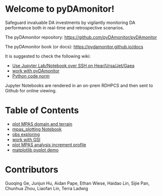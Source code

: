 # Welcome to pyDAmonitor!

Safeguard invaluable DA investments by vigilantly monitoring DA performance both in real-time and retrospective scenarios.    

The pyDAmonitor repository:  https://github.com/pyDAmonitor/pyDAmonitor    

The pyDAmonitor book (or docs): https://pydamonitor.github.io/docs

It is suggested to check the following wiki:
- [Use Jupyter Lab/Notebook over SSH on Hear/Ursa/Jet/Gaea](https://github.com/pyDAmonitor/pyDAmonitor/wiki/Use-Jupyter-Lab-over-SSH-on-Hera,-Jet,-Gaea)
- [work with pyDAmonitor](https://github.com/pyDAmonitor/pyDAmonitor/wiki/work-with-pyDAmonitor)
- [Python code norm](https://github.com/pyDAmonitor/pyDAmonitor/wiki/pyDAmonitor-Code-Norms)

Jupyter Notebooks are rendered in an on-prem RDHPCS and then sent to Github for online viewing.  

# Table of Contents

- [plot MPAS domain and terrain](notebook_docs/mpas_domain_shape_terrain)
- [mpas_plotting Notebook](notebook_docs/mpas_plotting)
- [obs exploring](notebook_docs/obs_exploring)
- [work with GSI](notebook_docs/gsi)
- [plot MPAS analysis increment profile](notebook_docs/script-mpas-increments.ipynb)
- [matplotlib pyplot demo](notebook_docs/matplotlib-pyplot-demo.ipynb)

# Contributors
Guoqing Ge, Junjun Hu, Aidan Pape, Ethan Wiese, Haidao Lin, Sijie Pan, Chunhua Zhou, Liaofan Lin, Terra Ladwig
